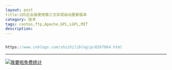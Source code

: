 ```yaml
---
layout: post
title:iOS企业版使用第三方实现自动更新版本
category: 技术
tags: centos,ftp,Apache,GPL,LGPL,MIT
description: 
---
```


```javascript

https://www.cnblogs.com/shizhiliblog/p/8267064.html


```



---


<script language="javascript" type="text/javascript" src="//js.users.51.la/19176892.js"></script>
<noscript><a href="//www.51.la/?19176892" target="_blank"><img alt="&#x6211;&#x8981;&#x5566;&#x514D;&#x8D39;&#x7EDF;&#x8BA1;" src="//img.users.51.la/19176892.asp" style="border:none" /></a></noscript>

